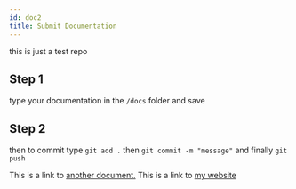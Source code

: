```yaml
---
id: doc2
title: Submit Documentation 
---
```


this is just a test repo 

## Step 1 
type your documentation in the `/docs` folder and save
## Step 2
then to commit type `git add .` then `git commit -m "message"` and finally `git push`

This is a link to [another document.](doc3.md) This is a link to  [my website](https://mathesonsteplock.ca)
